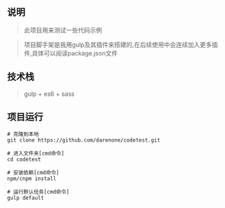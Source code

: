 ## 说明

> 此项目用来测试一些代码示例

> 项目脚手架是我用gulp及其插件来搭建的,在后续使用中会连续加入更多插件,具体可以阅读package.json文件

## 技术栈

> gulp + es6 + sass

## 项目运行
```
# 克隆到本地
git clone https://github.com/darenone/codetest.git

# 进入文件夹[cmd命令]
cd codetest

# 安装依赖[cmd命令]
npm/cnpm install

# 运行默认任务[cmd命令]
gulp default

```